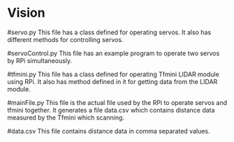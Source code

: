 # Vision

#servo.py
This file has a class defined for operating servos. It also has different methods for controlling servos.

#servoControl.py
This file has an example program to operate two servos by RPi simultaneously.

#tfmini.py
This file has a class defined for operating Tfmini LIDAR module using RPi. It also has method defined in it for getting data from the LIDAR module. 

#mainFile.py
This file is the actual file used by the RPi to operate servos and tfmini together. It generates a file data.csv which contains distance data measured by the Tfmini which scanning.

#data.csv
This file contains distance data in comma separated values.  


